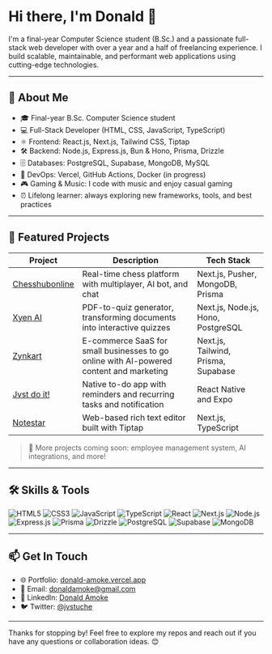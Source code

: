 # Hi there, I'm Donald 👋

I'm a final-year Computer Science student (B.Sc.) and a passionate full-stack web developer with over a year and a half of freelancing experience. I build scalable, maintainable, and performant web applications using cutting-edge technologies.

---

## 🚀 About Me

- 🎓 Final-year B.Sc. Computer Science student
- 💻 Full-Stack Developer (HTML, CSS, JavaScript, TypeScript)
- ⚛️ Frontend: React.js, Next.js, Tailwind CSS, Tiptap
- 🛠️ Backend: Node.js, Express.js, Bun & Hono, Prisma, Drizzle
- 🗄️ Databases: PostgreSQL, Supabase, MongoDB, MySQL
- 🔌 DevOps: Vercel, GitHub Actions, Docker (in progress)
- 🎮 Gaming & Music: I code with music and enjoy casual gaming
- ⏰ Lifelong learner: always exploring new frameworks, tools, and best practices

---

## 🌟 Featured Projects

| Project | Description | Tech Stack |
| --- | --- | --- |
| [Chesshubonline](https://github.com/justuche224/chesshubonline.git) | Real-time chess platform with multiplayer, AI bot, and chat | Next.js, Pusher, MongoDB, Prisma |
| [Xyen AI](https://github.com/justuche224/xyen-AI-quiz-generator.git) | PDF-to-quiz generator, transforming documents into interactive quizzes | Next.js, Node.js, Hono, PostgreSQL |
| [Zynkart](https://github.com/justuche224/zynkart.git) | E-commerce SaaS for small businesses to go online with AI-powered content and marketing | Next.js, Tailwind, Prisma, Supabase |
| [Jvst do it!](https://github.com/justuche224/jvst-do-it-app.git) | Native to-do app with reminders and recurring tasks and notification | React Native and Expo |
| [Notestar](https://github.com/justuche224/notestar.git) | Web-based rich text editor built with Tiptap | Next.js, TypeScript |

> 🚧 More projects coming soon: employee management system, AI integrations, and more!

---

## 🛠️ Skills & Tools

![HTML5](https://img.shields.io/badge/HTML5-E34F26?logo=html5)
![CSS3](https://img.shields.io/badge/CSS3-1572B6?logo=css3)
![JavaScript](https://img.shields.io/badge/JavaScript-F7DF1E?logo=javascript)
![TypeScript](https://img.shields.io/badge/TypeScript-3178C6?logo=typescript)
![React](https://img.shields.io/badge/React-20232A?logo=react)
![Next.js](https://img.shields.io/badge/Next.js-000000?logo=next.js)
![Node.js](https://img.shields.io/badge/Node.js-339933?logo=node.js)
![Express.js](https://img.shields.io/badge/Express.js-000000?logo=express)
![Prisma](https://img.shields.io/badge/Prisma-2D3748?logo=prisma)
![Drizzle](https://img.shields.io/badge/Drizzle-ffffff?logo=drizzle)
![PostgreSQL](https://img.shields.io/badge/PostgreSQL-FFFFFF?logo=postgresql)
![Supabase](https://img.shields.io/badge/Supabase-3ECF8E?logo=supabase)
![MongoDB](https://img.shields.io/badge/MongoDB-47A248?logo=mongodb)

---

## 📫 Get In Touch

- 🌐 Portfolio: [donald-amoke.vercel.app](https://donald-amoke.vercel.app)
- 📧 Email: donaldamoke@gmail.com
- 💼 LinkedIn: [Donald Amoke](https://linkedin.com/in/donald-amoke)
- 🐦 Twitter: [@jvstuche](https://x.com/jvstuche)

---

Thanks for stopping by! Feel free to explore my repos and reach out if you have any questions or collaboration ideas. 😊
